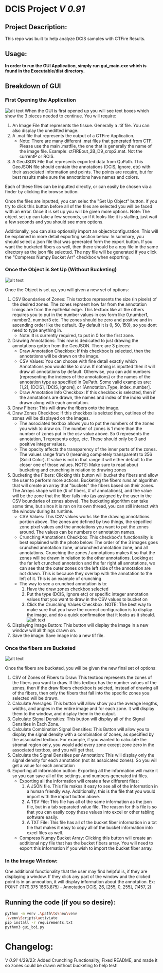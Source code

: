 # __DCIS Project__ _V 0.91_
## Project Description: 
This repo was built to help analyze DCIS samples with CTFire Results. 

## Usage:
__In order to run the GUI Application, simply run gui_main.exe which is found in the Executable/dist directory.__

## Breakdown of GUI
### First Opening the Application
![alt text](image_of_gui_beginning.png "Title")
When the GUI is first opened up you will see text boxes which show the 3 pieces needed to continue. You will require:
1. An Image File that represents the tissue. Generally a .tif file. You can also display the uneditted image. 
2. A .mat file that represents the output of a CTFire Application. 
    - Note: There are many different .mat files that generated from CTF. Please use the main .matfile, the one that is generally the name of the image file.  Example: ctFIREout_2B_D9_crop2.mat. Not the currentP or ROIS. 
3. A GeoJSON File that represents exported data from QuPath. This GeoJSON file should contain the annotations (DCIS, Ignore, etc) with their associated information and points. The points are require, but for best results make sure the annotations have names and colors.

Each of these files can be inputted directly, or can easily be chosen via a finder by clicking the browse button.

Once the files are inputted, you can selec the "Set Up Object" button. If you try to click this button before all of the files are selected you will be faced with an error. Once it is set up you will be given more options. Note: The object set up can take a few seconds, so if it looks like it is stalling, just wait a few seconds and you should see more options.

Additionally, you can also optionally import an object/configuration. This will be explained in more detail exporting section below. In summary, you should select a json file that was generated form the export button. If you want the bucketed fibers as well, then there should be a npy file in the same directory as the json file selected. The npy file will be generated if you click the "Compress Numpy Bucket Arr" checkbox when exporting.

### Once the Object is Set Up (Without Bucketing)
![alt text](image_of_gui_middle.png "Title")

Once the Object is set up, you will given a new set of options:
1. CSV Boundaries of Zones: This textbox represents the size (in pixels) of the desired zones. The zones reprsent how far from the annotation linings are from the epithelial edge.  This textbox like all the others requires you to put in the number values in csv form like 0,number1, number2, number3 etc. The zones should be zero and positive and in ascending order like the default. (By default it is 0, 50, 150), so you dont need to type anything in. 
    - Note: It is currently required, to put in 0 for the first zone.
2.  Drawing Annotations: This row is dedicated to just drawing the annotations gotten from the GeoJSON. There are 3 pieces: 
    - Draw Annotation Checkbox: If this checkbox is selected, then the annotations will be drawn on the image.
    - CSV Values: You can choose with fine detail exactly which Annotations you would like to draw. If nothing is inputted then it will draw all annotations by default. Otherwise, you can add numbers (representing the indexes of the annotations) or the names of the annotation type as specified in QuPath. Some valid examples are: [1,2], [DCIS], [DCIS, Ignore], or [Annotation_Type, index_number].
    - Draw Annotation Info Checkbox: If this checkbox is selected, then if the annotations are drawn, the names and index of the index will be drawn along with each annotation.
3. Draw Fibers: This will draw the fibers onto the image.
4. Draw Zones Checkbox: If this checkbox is selcted then, outlines of the zones will be displayed on the images.
    -  The associated textbox allows you to put the numbers of the zones you wish to draw on. The number of zones is 1 more than the number of zones put in the csv value above. So 0 represents the annotation, 1 represents edge, etc. These should only be 0 and positive integer values. 
    - The opacity affects the transparency of the inner parts of the zones. The values range from 0 (meaning completely transparent) to 256 (Solid Color). If value is not in that range it will either default to the closer one of those values. 
    NOTE: Make sure to read about bucketing and crunching in relation to drawing zones
5. Bucketing the Fibers: Clicking this button will bucket the fibers and allow the user to perform more actions. Bucketing the fibers runs an algorithm that will create an array that "buckets" the fibers based on their zones. The Arrays shape will be (# of fibers, # of annotations), and the value will be the zone that the fiber falls into (as assigned by the user in the CSV boundaries of zones above). The bucketing algorithm can take some time, but since it is ran on its own thread, you can still interact with the window during its runtime. 
    - CSV Values: This CSV values works like the drawing annotations portion above. The zones are defined by two things, the sepcified zone pixel values and the annotations you want to put the zones around. The values can be numbers or annotation names.
    - Crunching Annotations Checkbox: This checkbox's functionality is best explained with the photo below: 
    The order of the 3 images goes crunched annotation zone, uncrunched annotation zone, and all annotations. Crunching the zones / annotations makes it so that the zones will be drawn in relation to the other annotations. Looking at the far left crunched annotation and the far right all annotations, we can see that the outer zones on the left side of the annotation are not drawn. This is because they overlap with the annotation to the left of it. This is an example of crunching. 
    - The way to see a crunched annotation is to:
        1. Have the draw zones checkbox selected
        2. Put the type (DCIS, Ignore etc) or specific integer annotation values that you want to draw in the CSV values to bucket on
        3. Click the Crunching Values Checkbox. 
    NOTE: The best way to make sure that you have the correct configuration is to display the image, and do a quick confirmation that it looks as it should. 
    ![alt text](explain_crunching.png "Title")
6. Displaying Image Button: This button will display the image in a new window will all things drawn on.
7. Save the image: Save image into a new tif file. 

### Once the fibers are Bucketed
![alt text](image_of_gui.png "Title")

Once the fibers are bucketed, you will be given the new final set of options: 
1. CSV of Zones of Fibers to Draw: This textbox represents the zones of the fibers you want to draw. If this textbox has the number values of the zones, then if the draw fibers checkbox is selcted, instead of drawing all of the fibers, then only the fibers that fall into the specific zones you selected will be drawn.   
2. Calculate Averages: This button will allow show you the average lengths, widths, and angles in the entire image and for each zone. It will display them to the window, and display them in the output.  
3. Calculate Signal Densities: This button will display all of the Signal Densities in Each Zone. 
4. Calculate Combination Signal Densities: This Button will allow you to display the signal density with a combination of zones, as specified by the associated textbox. For example, if you wanted to calculate the stromal region only, you would add every zone except zone zero in the associated textbox, and you will get that.
5. Calculate the Signal Densities per Annotation: This will display only the signal density for each annotation (not its assoicated zones). So you will get a value for each annotation
6. Exporting all information button: Exporting all the information will make it so you can save all of the settings, and numbers generated int files. 
    - Exporting all the information will create a few different files: 
        1. A JSON file. This file makes it easy to see all of the information in a human friendly way. Additionally, this is the file that you would import with the import button above. 
        2. A TSV File: This file has all of the same information as the json file, but in a tab separated value file. The reason for this file is so that you can easily copy these values into excel or other tabling software easily. 
        3. A TXT File: This file has all of the bucket fiber information in a txt file that makes it easy to copy all of the bucket information into excel files as well. 
    - Compress Numpy Bucket Array: Clicking this button will create an additional npy file that has the bucket fibers array. You will need to export this information if you wish to import the bucket fiber array. 


### In the Image Window:
One additional functionality that the user may find helpful is, if they are displaying a window. If they click any part of the window and the clicked point is in an annoation, it will display information about the annotation. Ex: POINT (1179.375 1863.875) - Annotation DCIS, 26, [255, 0, 255], (1457, 2)


## Running the code (if you so desire): 
```sh
python -m venv .\path\to\new\venv
.\venv\Scripts\activiate
pip install -r requirements.txt
python3 gui_boi.py
```


# Changelog: 
_V 0.91_ 4/29/23: Added Crunching Functionality, Fixed README, and made it so zones could be drawn without bucketing to help test!
